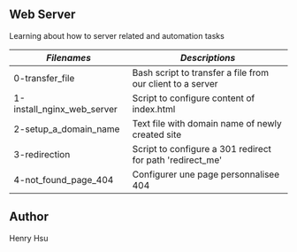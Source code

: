 ## Web Server

Learning about how to server related and automation tasks

|          *Filenames*                       |            *Descriptions*                                               |
|--------------------------------------------|-------------------------------------------------------------------------|
| 0-transfer_file                            | Bash script to transfer a file from our client to a server              |
| 1-install_nginx_web_server                 | Script to configure content of index.html                               |
| 2-setup_a_domain_name                      | Text file with domain name of newly created site                        |
| 3-redirection                              | Script to configure a 301 redirect for path 'redirect_me'               |
| 4-not_found_page_404                       | Configurer une page personnalisee 404                                   | 


## Author
Henry Hsu
